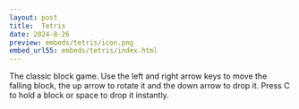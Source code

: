 ```yaml
---
layout: post
title:  Tetris
date: 2024-8-26
preview: embeds/tetris/icon.png
embed_url55: embeds/tetris/index.html
---
```

The classic block game. Use the left and right arrow keys to move the falling block, the up arrow to rotate it and the down arrow to drop it. Press C to hold a block or space to drop it instantly.